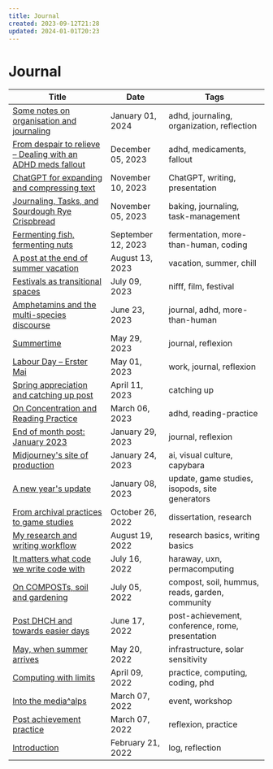 ```yaml
---
title: Journal
created: 2023-09-12T21:28
updated: 2024-01-01T20:23
---
```

# Journal
| Title                                                                                  | Date               | Tags                                             |
| -------------------------------------------------------------------------------------- | ------------------ | ------------------------------------------------ |
| [Some notes on organisation and journaling](journal/2024-01-01.md)                   | January 01, 2024   | adhd, journaling, organization, reflection       |
| [From despair to relieve – Dealing with an ADHD meds fallout](journal/2023-12-05.md) | December 05, 2023  | adhd, medicaments, fallout                       |
| [ChatGPT for expanding and compressing text](journal/2023-11-10.md)                  | November 10, 2023  | ChatGPT, writing, presentation                   |
| [Journaling, Tasks, and Sourdough Rye Crispbread](journal/2023-11-05.md)             | November 05, 2023  | baking, journaling, task-management              |
| [Fermenting fish, fermenting nuts](journal/2023-09-12.md)                            | September 12, 2023 | fermentation, more-than-human, coding            |
| [A post at the end of summer vacation](journal/2023-08-13.md)                        | August 13, 2023    | vacation, summer, chill                          |
| [Festivals as transitional spaces](journal/2023-07-09.md)                            | July 09, 2023      | nifff, film, festival                            |
| [Amphetamins and the multi-species discourse](journal/2023-06-23.md)                 | June 23, 2023      | journal, adhd, more-than-human                   |
| [Summertime](journal/2023-05-29.md)                                                  | May 29, 2023       | journal, reflexion                               |
| [Labour Day – Erster Mai](journal/2023-05-01.md)                                     | May 01, 2023       | work, journal, reflexion                         |
| [Spring appreciation and catching up post](journal/2023-04-11.md)                    | April 11, 2023     | catching up                                      |
| [On Concentration and Reading Practice](journal/2023-03-06.md)                       | March 06, 2023     | adhd, reading-practice                           |
| [End of month post: January 2023](journal/2023-01-29.md)                             | January 29, 2023   | journal, reflexion                               |
| [Midjourney's site of production](journal/2023-01-24.md)                             | January 24, 2023   | ai, visual culture, capybara                     |
| [A new year's update](journal/2023-01-08.md)                                         | January 08, 2023   | update, game studies, isopods, site generators   |
| [From archival practices to game studies](journal/2022-10-26.md)                     | October 26, 2022   | dissertation, research                           |
| [My research and writing workflow](journal/2022-08-19.md)                            | August 19, 2022    | research basics, writing basics                  |
| [It matters what code we write code with](journal/2022-07-16.md)                     | July 16, 2022      | haraway, uxn, permacomputing                     |
| [On COMPOSTs, soil and gardening](journal/2022-07-05.md)                             | July 05, 2022      | compost, soil, hummus, reads, garden, community  |
| [Post DHCH and towards easier days](journal/2022-06-17.md)                           | June 17, 2022      | post-achievement, conference, rome, presentation |
| [May, when summer arrives](journal/2022-05-20.md)                                    | May 20, 2022       | infrastructure, solar sensitivity                |
| [Computing with limits](journal/2022-04-09.md)                                       | April 09, 2022     | practice, computing, coding, phd                 |
| [Into the media^alps](journal/2022-03-07.md)                                         | March 07, 2022     | event, workshop                                  |
| [Post achievement practice](journal/2022-03-15.md)                                   | March 07, 2022     | reflexion, practice                              |
| [Introduction](journal/2022-02-21.md)                                                | February 21, 2022  | log, reflection                                  |

